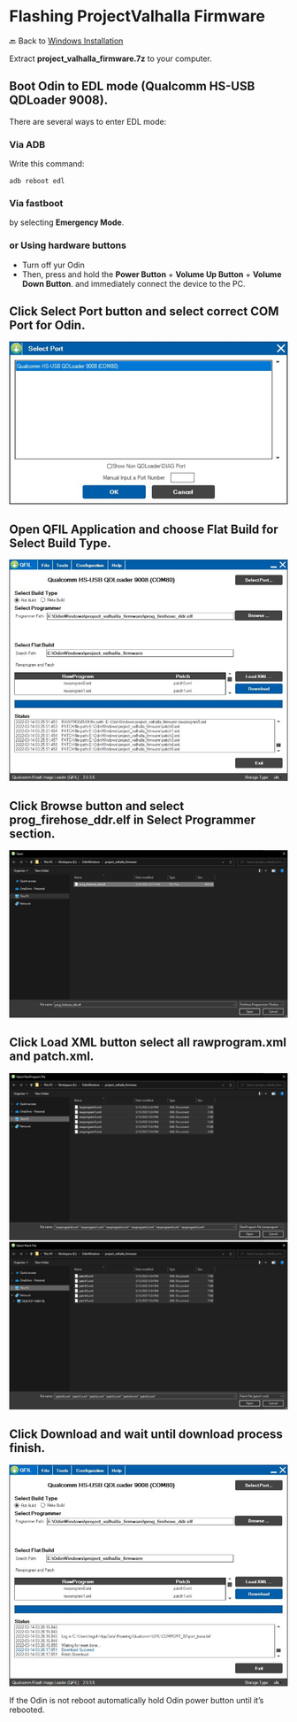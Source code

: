 # Flashing ProjectValhalla Firmware
🔙 Back to [Windows Installation](https://github.com/ProjectValhalla/OdinWindowsGuides/blob/main/pages/WindowsInstallation.md)

Extract **project_valhalla_firmware.7z** to your computer.

## Boot Odin to EDL mode (Qualcomm HS-USB QDLoader 9008).
There are several ways to enter EDL mode:

### Via ADB
Write this command:

```
adb reboot edl
```
### Via fastboot
by selecting **Emergency Mode**.

### or Using hardware buttons
- Turn off yur Odin
- Then, press and hold the **Power Button** + **Volume Up Button**  + **Volume Down Button**. and immediately connect the device to the PC.

## Click Select Port button and select correct COM Port for Odin.
![QFIL ComPort](/images/qfil_comport.jpg)

## Open QFIL Application and choose Flat Build for Select Build Type.
![QFIL Start](/images/qfil_download_start.jpg)

## Click Browse button and select **prog_firehose_ddr.elf** in Select Programmer section.
![QFIL Firehose](/images/qfil_firehose.jpg)

## Click Load XML button select all **rawprogram.xml** and **patch.xml**.
![QFIL Rawprogram](/images/qfil_rawprogram.jpg)
![QFIL Patch](/images/qfil_patch.jpg)

## Click Download and wait until download process finish.
![QFIL Finish](/images/qfil_download_finish.jpg)


If the Odin is not reboot automatically hold Odin power button until it’s rebooted.
